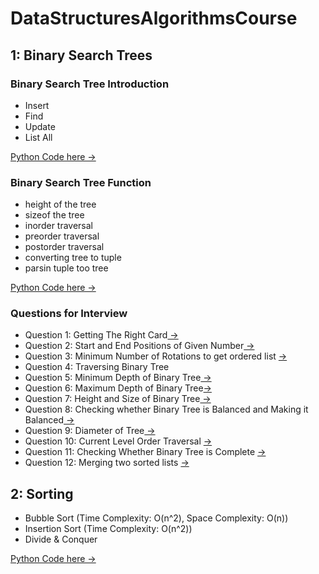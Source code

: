 # DataStructuresAlgorithmsCourse

## 1: Binary Search Trees

### Binary Search Tree Introduction
- Insert
- Find
- Update
- List All

<a href = "https://github.com/TatevKaren/DataStructuresAlgorithmsCourse/tree/main/Binary%20Tree:%20Introduction"> Python Code here -> <a>

### Binary Search Tree Function
- height of the tree
- sizeof the tree
- inorder traversal
- preorder traversal
- postorder traversal
- converting tree to tuple
- parsin tuple too tree
  
<a href = "https://github.com/TatevKaren/DataStructuresAlgorithmsCourse/tree/main/Binary%20Tree:%20Functions"> Python Code here -> <a>
  
### Questions for Interview
- Question 1: Getting The Right Card<a href = "https://github.com/TatevKaren/DataStructuresAlgorithmsCourse/tree/main/Question%201:%20Get%20the%20right%20card"> -> <a>
- Question 2: Start and End Positions of Given Number<a href = "https://github.com/TatevKaren/DataStructuresAlgorithmsCourse/tree/main/Question%202"> -> <a>
- Question 3: Minimum Number of Rotations to get ordered list <a href = "https://github.com/TatevKaren/DataStructuresAlgorithmsCourse/tree/main/Question%203:%20MinNumRotations"> -> <a>
- Question 4: Traversing Binary Tree <a href = "https://github.com/TatevKaren/DataStructuresAlgorithmsCourse/blob/main/Question%204:%20Traversing%20Binary%20Tree/Traversing%20Binary%20Tree.py">  <a>
- Question 5: Minimum Depth of Binary Tree<a href = "https://github.com/TatevKaren/DataStructuresAlgorithmsCourse/tree/main/Question%205:%20Min%20Depth%20of%20Tree"> -> <a>
- Question 6:  Maximum Depth of Binary Tree<a href = "https://github.com/TatevKaren/DataStructuresAlgorithmsCourse/tree/main/Question%206:%20Max%20Depth%20of%20Tree">-> <a>
- Question 7: Height and Size of Binary Tree<a href = "https://github.com/TatevKaren/DataStructuresAlgorithmsCourse/tree/main/Question%207:%20Height%20and%20Size%20of%20Binary%20Tree"> -> <a>
- Question 8: Checking whether Binary Tree is Balanced and Making it Balanced<a href = "https://github.com/TatevKaren/DataStructuresAlgorithmsCourse/tree/main/Question%208:%20Binary%20Search%20Tree"> -> <a>  
- Question 9: Diameter of Tree<a href = "https://github.com/TatevKaren/DataStructuresAlgorithmsCourse/tree/main/Question%209:%20Diameter%20of%20Tree"> -> <a>
- Question 10: Current Level Order Traversal <a href = "https://github.com/TatevKaren/DataStructuresAlgorithmsCourse/tree/main/Question%2010:%20CurrentLevelOrderTraversal"> -> <a> 
- Question 11: Checking Whether Binary Tree is Complete <a href = "https://github.com/TatevKaren/DataStructuresAlgorithmsCourse/tree/main/Question%2011:%20CompleteBinaryTree"> -> <a>
- Question 12: Merging two sorted lists <a href = "https://github.com/TatevKaren/DataStructuresAlgorithmsCourse/tree/main/Question%2012:%20Merge%202%20Sorted%20Lists"> -><a>
  
  
 ## 2: Sorting 
 - Bubble Sort (Time Complexity: O(n^2), Space Complexity: O(n))
 - Insertion Sort (Time Complexity: O(n^2))
 - Divide & Conquer 

 <a href = "https://github.com/TatevKaren/DataStructuresAlgorithmsCourse/tree/main/Sorting"> Python Code here -> <a>

